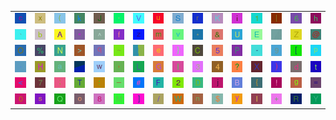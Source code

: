 <table>
<tr>
<td><img src="63.gif"></td>
<td><img src="78.gif"></td>
<td><img src="28.gif"></td>
<td><img src="6B.gif"></td>
<td><img src="4A.gif"></td>
<td><img src="27.gif"></td>
<td><img src="56.gif"></td>
<td><img src="75.gif"></td>
<td><img src="53.gif"></td>
<td><img src="72.gif"></td>
<td><img src="4B.gif"></td>
<td><img src="69.gif"></td>
<td><img src="31.gif"></td>
<td><img src="7C.gif"></td>
<td><img src="36.gif"></td>
<td><img src="68.gif"></td>
</tr>
<tr>
<td><img src="60.gif"></td>
<td><img src="62.gif"></td>
<td><img src="41.gif"></td>
<td><img src="22.gif"></td>
<td><img src="5E.gif"></td>
<td><img src="66.gif"></td>
<td><img src="7A.gif"></td>
<td><img src="6D.gif"></td>
<td><img src="76.gif"></td>
<td><img src="2A.gif"></td>
<td><img src="26.gif"></td>
<td><img src="55.gif"></td>
<td><img src="45.gif"></td>
<td><img src="gr1.gif"></td>
<td><img src="5A.gif"></td>
<td><img src="40.gif"></td>
</tr>
<tr>
<td><img src="4F.gif"></td>
<td><img src="25.gif"></td>
<td><img src="4E.gif"></td>
<td><img src="3E.gif"></td>
<td><img src="71.gif"></td>
<td><img src="7E.gif"></td>
<td><img src="gr3.gif"></td>
<td><img src="65.gif"></td>
<td><img src="7D.gif"></td>
<td><img src="43.gif"></td>
<td><img src="35.gif"></td>
<td><img src="50.gif"></td>
<td><img src="2D.gif"></td>
<td><img src="39.gif"></td>
<td><img src="5B.gif"></td>
<td><img src="70.gif"></td>
</tr>
<tr>
<td><img src="2E.gif"></td>
<td><img src="48.gif"></td>
<td><img src="61.gif"></td>
<td><img src="gr2.gif"></td>
<td><img src="77.gif"></td>
<td><img src="2C.gif"></td>
<td><img src="4C.gif"></td>
<td><img src="47.gif"></td>
<td><img src="49.gif"></td>
<td><img src="33.gif"></td>
<td><img src="34.gif"></td>
<td><img src="3F.gif"></td>
<td><img src="58.gif"></td>
<td><img src="29.gif"></td>
<td><img src="64.gif"></td>
<td><img src="74.gif"></td>
</tr>
<tr>
<td><img src="3C.gif"></td>
<td><img src="37.gif"></td>
<td><img src="3B.gif"></td>
<td><img src="54.gif"></td>
<td><img src="3A.gif"></td>
<td><img src="5F.gif"></td>
<td><img src="23.gif"></td>
<td><img src="46.gif"></td>
<td><img src="32.gif"></td>
<td><img src="44.gif"></td>
<td><img src="6A.gif"></td>
<td><img src="42.gif"></td>
<td><img src="7B.gif"></td>
<td><img src="21.gif"></td>
<td><img src="67.gif"></td>
<td><img src="3D.gif"></td>
</tr>
<tr>
<td><img src="30.gif"></td>
<td><img src="73.gif"></td>
<td><img src="51.gif"></td>
<td><img src="6F.gif"></td>
<td><img src="38.gif"></td>
<td><img src="4D.gif"></td>
<td><img src="5D.gif"></td>
<td><img src="2F.gif"></td>
<td><img src="57.gif"></td>
<td><img src="6E.gif"></td>
<td><img src="24.gif"></td>
<td><img src="79.gif"></td>
<td><img src="6C.gif"></td>
<td><img src="2B.gif"></td>
<td><img src="52.gif"></td>
<td><img src="59.gif"></td>
</tr>
</table>
